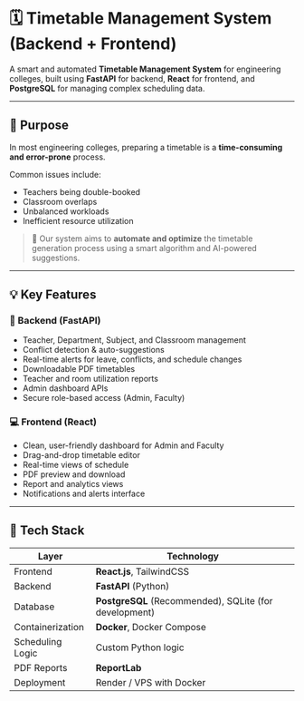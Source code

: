 # 🗓️ Timetable Management System (Backend + Frontend)

A smart and automated **Timetable Management System** for engineering colleges, built using **FastAPI** for backend, **React** for frontend, and **PostgreSQL** for managing complex scheduling data.

---

## 🎯 Purpose

In most engineering colleges, preparing a timetable is a **time-consuming and error-prone** process.

Common issues include:
- Teachers being double-booked
- Classroom overlaps
- Unbalanced workloads
- Inefficient resource utilization

> 🎯 Our system aims to **automate and optimize** the timetable generation process using a smart algorithm and AI-powered suggestions.

---

## 💡 Key Features

### 🔧 Backend (FastAPI)
- Teacher, Department, Subject, and Classroom management
- Conflict detection & auto-suggestions
- Real-time alerts for leave, conflicts, and schedule changes
- Downloadable PDF timetables
- Teacher and room utilization reports
- Admin dashboard APIs
- Secure role-based access (Admin, Faculty)

### 💻 Frontend (React)
- Clean, user-friendly dashboard for Admin and Faculty
- Drag-and-drop timetable editor
- Real-time views of schedule
- PDF preview and download
- Report and analytics views
- Notifications and alerts interface

---

## 🧱 Tech Stack

| Layer       | Technology           |
|-------------|----------------------|
| Frontend    | **React.js**, TailwindCSS 
| Backend     | **FastAPI** (Python) |
| Database    | **PostgreSQL** (Recommended), SQLite (for development) |
| Containerization | **Docker**, Docker Compose |
| Scheduling Logic | Custom Python logic
| PDF Reports | **ReportLab** |
| Deployment  |  Render / VPS with Docker |


